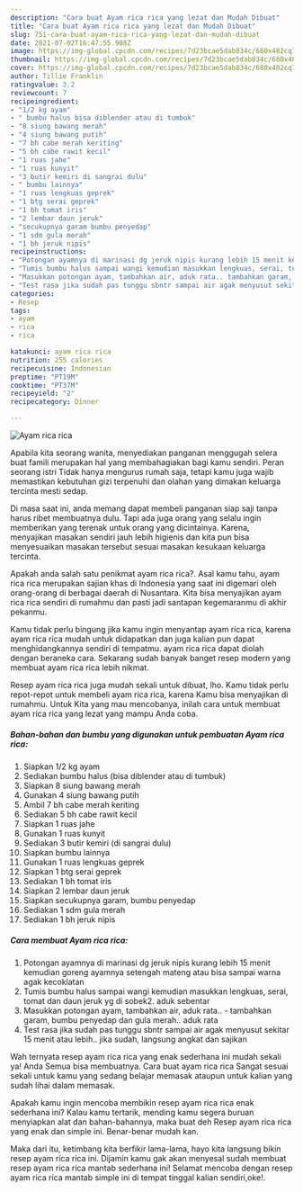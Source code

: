 ```yaml
---
description: "Cara buat Ayam rica rica yang lezat dan Mudah Dibuat"
title: "Cara buat Ayam rica rica yang lezat dan Mudah Dibuat"
slug: 751-cara-buat-ayam-rica-rica-yang-lezat-dan-mudah-dibuat
date: 2021-07-02T16:47:55.908Z
image: https://img-global.cpcdn.com/recipes/7d23bcae5dab834c/680x482cq70/ayam-rica-rica-foto-resep-utama.jpg
thumbnail: https://img-global.cpcdn.com/recipes/7d23bcae5dab834c/680x482cq70/ayam-rica-rica-foto-resep-utama.jpg
cover: https://img-global.cpcdn.com/recipes/7d23bcae5dab834c/680x482cq70/ayam-rica-rica-foto-resep-utama.jpg
author: Tillie Franklin
ratingvalue: 3.2
reviewcount: 7
recipeingredient:
- "1/2 kg ayam"
- " bumbu halus bisa diblender atau di tumbuk"
- "8 siung bawang merah"
- "4 siung bawang putih"
- "7 bh cabe merah keriting"
- "5 bh cabe rawit kecil"
- "1 ruas jahe"
- "1 ruas kunyit"
- "3 butir kemiri di sangrai dulu"
- " bumbu lainnya"
- "1 ruas lengkuas geprek"
- "1 btg serai geprek"
- "1 bh tomat iris"
- "2 lembar daun jeruk"
- "secukupnya garam bumbu penyedap"
- "1 sdm gula merah"
- "1 bh jeruk nipis"
recipeinstructions:
- "Potongan ayamnya di marinasi dg jeruk nipis kurang lebih 15 menit kemudian goreng ayamnya setengah mateng atau bisa sampai warna agak kecoklatan"
- "Tumis bumbu halus sampai wangi kemudian masukkan lengkuas, serai, tomat dan daun jeruk yg di sobek2. aduk sebentar"
- "Masukkan potongan ayam, tambahkan air, aduk rata.. tambahkan garam, bumbu penyedap dan gula merah.. aduk rata"
- "Test rasa jika sudah pas tunggu sbntr sampai air agak menyusut sekitar 15 menit atau lebih.. jika sudah, langsung angkat dan sajikan"
categories:
- Resep
tags:
- ayam
- rica
- rica

katakunci: ayam rica rica 
nutrition: 255 calories
recipecuisine: Indonesian
preptime: "PT19M"
cooktime: "PT37M"
recipeyield: "2"
recipecategory: Dinner

---
```



![Ayam rica rica](https://img-global.cpcdn.com/recipes/7d23bcae5dab834c/680x482cq70/ayam-rica-rica-foto-resep-utama.jpg)

Apabila kita seorang wanita, menyediakan panganan menggugah selera buat famili merupakan hal yang membahagiakan bagi kamu sendiri. Peran seorang istri Tidak hanya mengurus rumah saja, tetapi kamu juga wajib memastikan kebutuhan gizi terpenuhi dan olahan yang dimakan keluarga tercinta mesti sedap.

Di masa  saat ini, anda memang dapat membeli panganan siap saji tanpa harus ribet membuatnya dulu. Tapi ada juga orang yang selalu ingin memberikan yang terenak untuk orang yang dicintainya. Karena, menyajikan masakan sendiri jauh lebih higienis dan kita pun bisa menyesuaikan masakan tersebut sesuai masakan kesukaan keluarga tercinta. 



Apakah anda salah satu penikmat ayam rica rica?. Asal kamu tahu, ayam rica rica merupakan sajian khas di Indonesia yang saat ini digemari oleh orang-orang di berbagai daerah di Nusantara. Kita bisa menyajikan ayam rica rica sendiri di rumahmu dan pasti jadi santapan kegemaranmu di akhir pekanmu.

Kamu tidak perlu bingung jika kamu ingin menyantap ayam rica rica, karena ayam rica rica mudah untuk didapatkan dan juga kalian pun dapat menghidangkannya sendiri di tempatmu. ayam rica rica dapat diolah dengan beraneka cara. Sekarang sudah banyak banget resep modern yang membuat ayam rica rica lebih nikmat.

Resep ayam rica rica juga mudah sekali untuk dibuat, lho. Kamu tidak perlu repot-repot untuk membeli ayam rica rica, karena Kamu bisa menyajikan di rumahmu. Untuk Kita yang mau mencobanya, inilah cara untuk membuat ayam rica rica yang lezat yang mampu Anda coba.

<!--inarticleads1-->

##### Bahan-bahan dan bumbu yang digunakan untuk pembuatan Ayam rica rica:

1. Siapkan 1/2 kg ayam
1. Sediakan  bumbu halus (bisa diblender atau di tumbuk)
1. Siapkan 8 siung bawang merah
1. Gunakan 4 siung bawang putih
1. Ambil 7 bh cabe merah keriting
1. Sediakan 5 bh cabe rawit kecil
1. Siapkan 1 ruas jahe
1. Gunakan 1 ruas kunyit
1. Sediakan 3 butir kemiri (di sangrai dulu)
1. Siapkan  bumbu lainnya
1. Gunakan 1 ruas lengkuas geprek
1. Siapkan 1 btg serai geprek
1. Sediakan 1 bh tomat iris
1. Siapkan 2 lembar daun jeruk
1. Siapkan secukupnya garam, bumbu penyedap
1. Sediakan 1 sdm gula merah
1. Sediakan 1 bh jeruk nipis




<!--inarticleads2-->

##### Cara membuat Ayam rica rica:

1. Potongan ayamnya di marinasi dg jeruk nipis kurang lebih 15 menit kemudian goreng ayamnya setengah mateng atau bisa sampai warna agak kecoklatan
1. Tumis bumbu halus sampai wangi kemudian masukkan lengkuas, serai, tomat dan daun jeruk yg di sobek2. aduk sebentar
1. Masukkan potongan ayam, tambahkan air, aduk rata.. - tambahkan garam, bumbu penyedap dan gula merah.. aduk rata
1. Test rasa jika sudah pas tunggu sbntr sampai air agak menyusut sekitar 15 menit atau lebih.. jika sudah, langsung angkat dan sajikan




Wah ternyata resep ayam rica rica yang enak sederhana ini mudah sekali ya! Anda Semua bisa membuatnya. Cara buat ayam rica rica Sangat sesuai sekali untuk kamu yang sedang belajar memasak ataupun untuk kalian yang sudah lihai dalam memasak.

Apakah kamu ingin mencoba membikin resep ayam rica rica enak sederhana ini? Kalau kamu tertarik, mending kamu segera buruan menyiapkan alat dan bahan-bahannya, maka buat deh Resep ayam rica rica yang enak dan simple ini. Benar-benar mudah kan. 

Maka dari itu, ketimbang kita berfikir lama-lama, hayo kita langsung bikin resep ayam rica rica ini. Dijamin kamu gak akan menyesal sudah membuat resep ayam rica rica mantab sederhana ini! Selamat mencoba dengan resep ayam rica rica mantab simple ini di tempat tinggal kalian sendiri,oke!.

